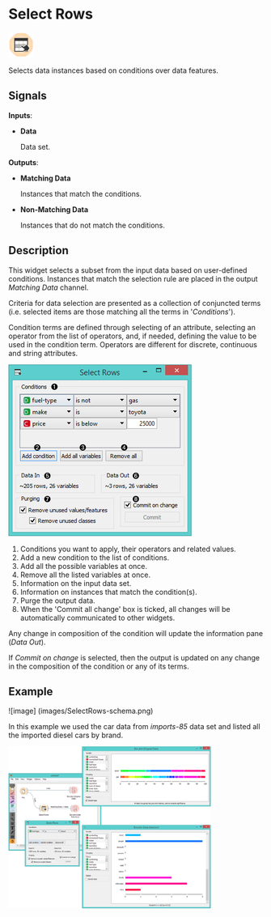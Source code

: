 Select Rows
===========

![image](icons/select-rows.png)

Selects data instances based on conditions over data features.

Signals
-------

**Inputs**:

- **Data**

  Data set.

**Outputs**:

- **Matching Data**

  Instances that match the conditions.

- **Non-Matching Data**

  Instances that do not match the conditions.

Description
-----------

This widget selects a subset from the input data based on user-defined conditions. 
Instances that match the selection rule are placed in the output *Matching Data* channel.

Criteria for data selection are presented as a collection of conjuncted terms (i.e. selected items are those
matching all the terms in '*Conditions*').

Condition terms are defined through selecting of an attribute, selecting
an operator from the list of operators,
and, if needed, defining the value to be used in the condition term.
Operators are different for discrete, continuous and string attributes.

![Select Data](images/SelectRows-stamped.png)

1. Conditions you want to apply, their operators and related values.
2. Add a new condition to the list of conditions.
3. Add all the possible variables at once.
4. Remove all the listed variables at once.
5. Information on the input data set.
6. Information on instances that match the condition(s).
7. Purge the output data.
8. When the 'Commit all change' box is ticked, all changes will be automatically communicated to other widgets.

Any change in composition of the condition will update the information pane (*Data Out*).

If *Commit on change* is selected, then the output is updated on any change 
in the composition of the condition or any of its terms.

Example
-------

![image] (images/SelectRows-schema.png)

In this example we used the car data from *imports-85* data set and
listed all the imported diesel cars by brand.

<img src="images/SelectRows-Workflow.png" alt="image" width="400">
